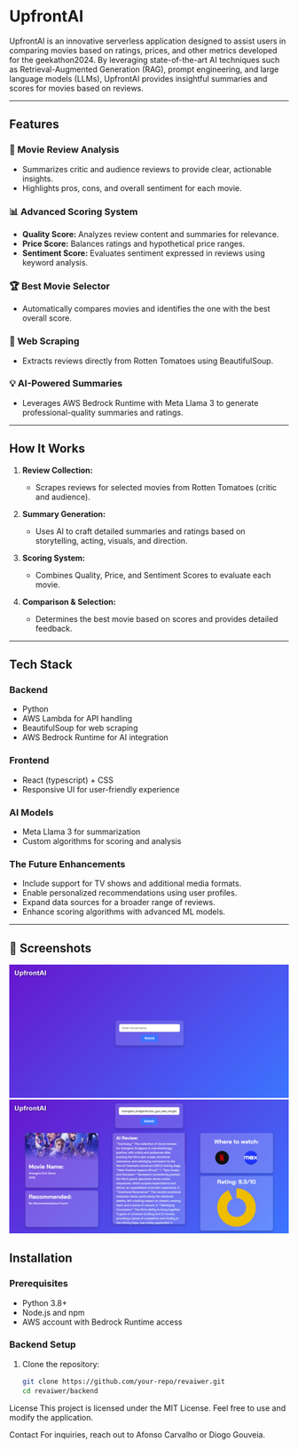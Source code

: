 # UpfrontAI

UpfrontAI is an innovative serverless application designed to assist users in comparing movies based on ratings, prices, and other metrics developed for the geekathon2024. By leveraging state-of-the-art AI techniques such as Retrieval-Augmented Generation (RAG), prompt engineering, and large language models (LLMs), UpfrontAI provides insightful summaries and scores for movies based on reviews.

---

## Features

### 🎥 Movie Review Analysis
- Summarizes critic and audience reviews to provide clear, actionable insights.
- Highlights pros, cons, and overall sentiment for each movie.

### 📊 Advanced Scoring System
- **Quality Score:** Analyzes review content and summaries for relevance.
- **Price Score:** Balances ratings and hypothetical price ranges.
- **Sentiment Score:** Evaluates sentiment expressed in reviews using keyword analysis.

### 🏆 Best Movie Selector
- Automatically compares movies and identifies the one with the best overall score.

### 🔎 Web Scraping
- Extracts reviews directly from Rotten Tomatoes using BeautifulSoup.

### 💡 AI-Powered Summaries
- Leverages AWS Bedrock Runtime with Meta Llama 3 to generate professional-quality summaries and ratings.

---

## How It Works

1. **Review Collection:**
   - Scrapes reviews for selected movies from Rotten Tomatoes (critic and audience).

2. **Summary Generation:**
   - Uses AI to craft detailed summaries and ratings based on storytelling, acting, visuals, and direction.

3. **Scoring System:**
   - Combines Quality, Price, and Sentiment Scores to evaluate each movie.

4. **Comparison & Selection:**
   - Determines the best movie based on scores and provides detailed feedback.

---

## Tech Stack

### Backend
- Python
- AWS Lambda for API handling
- BeautifulSoup for web scraping
- AWS Bedrock Runtime for AI integration

### Frontend
- React (typescript) + CSS
- Responsive UI for user-friendly experience

### AI Models
- Meta Llama 3 for summarization
- Custom algorithms for scoring and analysis

### The Future Enhancements
- Include support for TV shows and additional media formats.
- Enable personalized recommendations using user profiles.
- Expand data sources for a broader range of reviews.
- Enhance scoring algorithms with advanced ML models.
---

## 📱 Screenshots

<p align="center">
  <img src="./screenshots/beforeSearch.png" alt="Landing Screen" width="600"/>
  <img src="./screenshots/afterSearch.png" alt="After Search" width="600"/>
</p>


## Installation

### Prerequisites
- Python 3.8+
- Node.js and npm
- AWS account with Bedrock Runtime access

### Backend Setup

1. Clone the repository:
   ```bash
   git clone https://github.com/your-repo/revaiwer.git
   cd revaiwer/backend

License
This project is licensed under the MIT License. Feel free to use and modify the application.

Contact
For inquiries, reach out to Afonso Carvalho or Diogo Gouveia.

